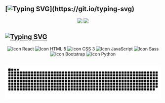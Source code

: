 ## [![Typing SVG](https://readme-typing-svg.herokuapp.com/?color=A3d5FF&size=35&center=true&vCenter=true&width=1000&lines=Hello,+my+name+is+Gabriel+Moreira;I'm+from+Brazil;Welcome+to+my+profile!)](https://git.io/typing-svg)

<div align='center'>
  <img height="195em" src="https://github-readme-stats.vercel.app/api?username=gabrielmoofc&show_icons=true&theme=radical" />
  <img height="195em" src="https://github-readme-stats.vercel.app/api/top-langs/?username=gabrielmoofc&layout=compact&langs_count=7&theme=dark"/>
</div>

## [![Typing SVG](https://readme-typing-svg.herokuapp.com/?color=A3d5FF&size=35&center=true&vCenter=true&width=1000&lines=Tecnologies,+I+use)](https://git.io/typing-svg)

<div style="display: inline_block" align='center'>
  <img src="https://img.shields.io/badge/React-20232A?style=for-the-badge&logo=react&logoColor=61DAFB" alt="Icon React">
  <img src="https://img.shields.io/badge/HTML5-E34F26?style=for-the-badge&logo=html5&logoColor=white" alt="Icon HTML 5">
  <img src="https://img.shields.io/badge/CSS3-1572B6?style=for-the-badge&logo=css3&logoColor=white" alt="Icon CSS 3">
  <img src="https://img.shields.io/badge/JavaScript-323330?style=for-the-badge&logo=javascript&logoColor=F7DF1E" alt="Icon JavaScript">
  <img src="https://img.shields.io/badge/Sass-CC6699?style=for-the-badge&logo=sass&logoColor=white" alt="Icon Sass">
  <img src="https://img.shields.io/badge/Bootstrap-563D7C?style=for-the-badge&logo=bootstrap&logoColor=white" alt="Icon Bootstrap">
  <img src="https://img.shields.io/badge/Python-3776AB?style=for-the-badge&logo=python&logoColor=white" alt="Icon Python">
</div>

##

![Snake animation](https://github.com/gabrielmoofc/gabrielmoofc/blob/output/github-contribution-grid-snake.svg)


